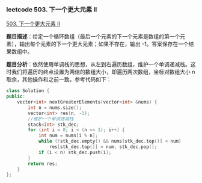 ### leetcode 503. 下一个更大元素 II

[503. 下一个更大元素 II](https://leetcode-cn.com/problems/next-greater-element-ii/)

**题目描述**：给定一个循环数组（最后一个元素的下一个元素是数组的第一个元素），输出每个元素的下一个更大元素；如果不存在，输出 -1。答案保存在一个结果数组中。

**题目分析**：依然使用单调栈的思想，从左到右遍历数组，维护一个单调递减栈。这时我们将遍历的终点设置为两倍的数组大小，即遍历两次数组，坐标对数组大小 n 取余，其他操作和之前一致。参考代码如下：

```c++
class Solution {
public:
    vector<int> nextGreaterElements(vector<int> &nums) {
        int n = nums.size();
        vector<int> res(n, -1);
        //维护一个单调递减栈
        stack<int> stk_dec;
        for (int i = 0; i < (n << 1); i++) {
            int num = nums[i % n];
            while (!stk_dec.empty() && nums[stk_dec.top()] < num)
                res[stk_dec.top()] = num, stk_dec.pop();
            if (i < n) stk_dec.push(i);
        }
        return res;
    }
};
```
